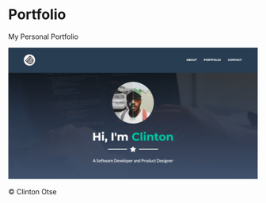# Portfolio

My Personal Portfolio

![Clinton Otse Portfolio Web Page](./view.png)

© Clinton Otse 
